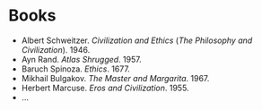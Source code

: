 # Books

* Albert Schweitzer. *Civilization and Ethics* (*The Philosophy and Civilization*). 1946.
* Ayn Rand. *Atlas Shrugged*. 1957.
* Baruch Spinoza. *Ethics*. 1677.
* Mikhail Bulgakov. *The Master and Margarita*. 1967.
* Herbert Marcuse. *Eros and Civilization*. 1955.
* ...
